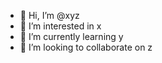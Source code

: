 - 👋 Hi, I’m @xyz
- 👀 I’m interested in x
- 🌱 I’m currently learning y
- 💞️ I’m looking to collaborate on z

<!---
5031501/5031501 is a ✨ special ✨ repository because its `README.md` (this file) appears on your GitHub profile.
You can click the Preview link to take a look at your changes.
--->
